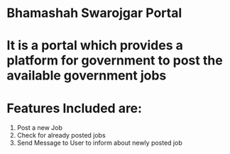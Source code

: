 # Bhamashah Swarojgar Portal
# It is a portal which provides a platform for government to post the available government jobs
# Features Included are: 
  1. Post a new Job  
  2. Check for already posted jobs 
  3. Send Message to User to inform about newly posted job
  
